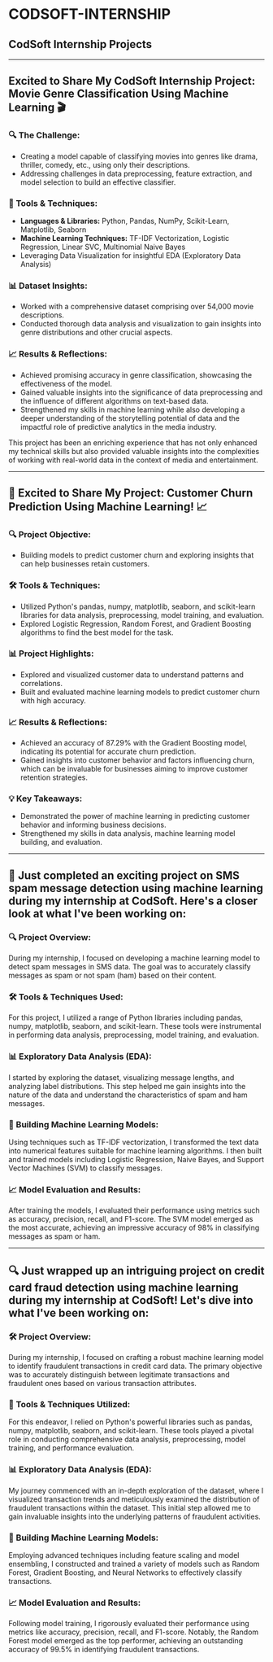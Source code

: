 # CODSOFT-INTERNSHIP

## CodSoft Internship Projects

---

## Excited to Share My CodSoft Internship Project: Movie Genre Classification Using Machine Learning 🎬

### 🔍 The Challenge:
- Creating a model capable of classifying movies into genres like drama, thriller, comedy, etc., using only their descriptions.
- Addressing challenges in data preprocessing, feature extraction, and model selection to build an effective classifier.

### 🔧 Tools & Techniques:
- **Languages & Libraries:** Python, Pandas, NumPy, Scikit-Learn, Matplotlib, Seaborn
- **Machine Learning Techniques:** TF-IDF Vectorization, Logistic Regression, Linear SVC, Multinomial Naive Bayes
- Leveraging Data Visualization for insightful EDA (Exploratory Data Analysis)

### 📊 Dataset Insights:
- Worked with a comprehensive dataset comprising over 54,000 movie descriptions.
- Conducted thorough data analysis and visualization to gain insights into genre distributions and other crucial aspects.

### 📈 Results & Reflections:
- Achieved promising accuracy in genre classification, showcasing the effectiveness of the model.
- Gained valuable insights into the significance of data preprocessing and the influence of different algorithms on text-based data.
- Strengthened my skills in machine learning while also developing a deeper understanding of the storytelling potential of data and the impactful role of predictive analytics in the media industry.

This project has been an enriching experience that has not only enhanced my technical skills but also provided valuable insights into the complexities of working with real-world data in the context of media and entertainment.

---

## 🚀 Excited to Share My Project: Customer Churn Prediction Using Machine Learning! 📈

### 🔍 Project Objective:
- Building models to predict customer churn and exploring insights that can help businesses retain customers.

### 🛠️ Tools & Techniques:
- Utilized Python's pandas, numpy, matplotlib, seaborn, and scikit-learn libraries for data analysis, preprocessing, model training, and evaluation.
- Explored Logistic Regression, Random Forest, and Gradient Boosting algorithms to find the best model for the task.

### 📊 Project Highlights:
- Explored and visualized customer data to understand patterns and correlations.
- Built and evaluated machine learning models to predict customer churn with high accuracy.

### 📈 Results & Reflections:
- Achieved an accuracy of 87.29% with the Gradient Boosting model, indicating its potential for accurate churn prediction.
- Gained insights into customer behavior and factors influencing churn, which can be invaluable for businesses aiming to improve customer retention strategies.

### 💡 Key Takeaways:
- Demonstrated the power of machine learning in predicting customer behavior and informing business decisions.
- Strengthened my skills in data analysis, machine learning model building, and evaluation.

---

## 📱 Just completed an exciting project on SMS spam message detection using machine learning during my internship at CodSoft. Here's a closer look at what I've been working on:

### 🔍 Project Overview:
During my internship, I focused on developing a machine learning model to detect spam messages in SMS data. The goal was to accurately classify messages as spam or not spam (ham) based on their content.

### 🛠️ Tools & Techniques Used:
For this project, I utilized a range of Python libraries including pandas, numpy, matplotlib, seaborn, and scikit-learn. These tools were instrumental in performing data analysis, preprocessing, model training, and evaluation.

### 📊 Exploratory Data Analysis (EDA):
I started by exploring the dataset, visualizing message lengths, and analyzing label distributions. This step helped me gain insights into the nature of the data and understand the characteristics of spam and ham messages.

### 🤖 Building Machine Learning Models:
Using techniques such as TF-IDF vectorization, I transformed the text data into numerical features suitable for machine learning algorithms. I then built and trained models including Logistic Regression, Naive Bayes, and Support Vector Machines (SVM) to classify messages.

### 📈 Model Evaluation and Results:
After training the models, I evaluated their performance using metrics such as accuracy, precision, recall, and F1-score. The SVM model emerged as the most accurate, achieving an impressive accuracy of 98% in classifying messages as spam or ham.

---

## 🔍 Just wrapped up an intriguing project on credit card fraud detection using machine learning during my internship at CodSoft! Let's dive into what I've been working on:

### 🛠️ Project Overview:
During my internship, I focused on crafting a robust machine learning model to identify fraudulent transactions in credit card data. The primary objective was to accurately distinguish between legitimate transactions and fraudulent ones based on various transaction attributes.

### 🔧 Tools & Techniques Utilized:
For this endeavor, I relied on Python's powerful libraries such as pandas, numpy, matplotlib, seaborn, and scikit-learn. These tools played a pivotal role in conducting comprehensive data analysis, preprocessing, model training, and performance evaluation.

### 📊 Exploratory Data Analysis (EDA):
My journey commenced with an in-depth exploration of the dataset, where I visualized transaction trends and meticulously examined the distribution of fraudulent transactions within the dataset. This initial step allowed me to gain invaluable insights into the underlying patterns of fraudulent activities.

### 🤖 Building Machine Learning Models:
Employing advanced techniques including feature scaling and model ensembling, I constructed and trained a variety of models such as Random Forest, Gradient Boosting, and Neural Networks to effectively classify transactions.

### 📈 Model Evaluation and Results:
Following model training, I rigorously evaluated their performance using metrics like accuracy, precision, recall, and F1-score. Notably, the Random Forest model emerged as the top performer, achieving an outstanding accuracy of 99.5% in identifying fraudulent transactions.
